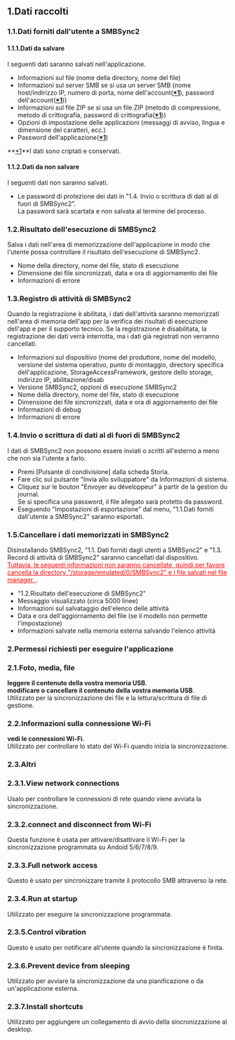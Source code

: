## 1.Dati raccolti  
### 1.1.Dati forniti dall'utente a SMBSync2  

#### 1.1.1.Dati da salvare  
I seguenti dati saranno salvati nell'applicazione.  

- Informazioni sul file (nome della directory, nome del file)  
- Informazioni sul server SMB se si usa un server SMB (nome host/indirizzo IP, numero di porta, nome dell'account(**<u>\*1</u>**), password dell'account(**<u>\*1</u>**))  
- Informazioni sul file ZIP se si usa un file ZIP (metodo di compressione, metodo di crittografia, password di crittografia(**<u>\*1</u>**))  
- Opzioni di impostazione delle applicazioni (messaggi di avviso, lingua e dimensione dei caratteri, ecc.)  
- Password dell'applicazione(**<u>\*1</u>**)  

**<u>\*1</u>**I dati sono criptati e conservati.  

#### 1.1.2.Dati da non salvare  
I seguenti dati non saranno salvati.  

- Le password di protezione dei dati in "1.4. Invio o scrittura di dati al di fuori di SMBSync2".  
La password sarà scartata e non salvata al termine del processo.  

### 1.2.Risultato dell'esecuzione di SMBSync2  

Salva i dati nell'area di memorizzazione dell'applicazione in modo che l'utente possa controllare il risultato dell'esecuzione di SMBSync2.  

- Nome della directory, nome del file, stato di esecuzione  
- Dimensione dei file sincronizzati, data e ora di aggiornamento dei file  
- Informazioni di errore  

### 1.3.Registro di attività di SMBSync2  

Quando la registrazione è abilitata, i dati dell'attività saranno memorizzati nell'area di memoria dell'app per la verifica dei risultati di esecuzione dell'app e per il supporto tecnico. Se la registrazione è disabilitata, la registrazione dei dati verrà interrotta, ma i dati già registrati non verranno cancellati.  

- Informazioni sul dispositivo (nome del produttore, nome del modello, versione del sistema operativo, punto di montaggio, directory specifica dell'applicazione, StorageAccessFramework, gestore dello storage, indirizzo IP, abilitazione/disab  
- Versione SMBSync2, opzioni di esecuzione SMBSync2  
- Nome della directory, nome del file, stato di esecuzione  
- Dimensione dei file sincronizzati, data e ora di aggiornamento dei file  
- Informazioni di debug  
- Informazioni di errore  

### 1.4.Invio o scrittura di dati al di fuori di SMBSync2  

I dati di SMBSync2 non possono essere inviati o scritti all'esterno a meno che non sia l'utente a farlo.  

- Premi [Pulsante di condivisione] dalla scheda Storia.  
- Fare clic sul pulsante "Invia allo sviluppatore" da Informazioni di sistema.  
- Cliquez sur le bouton "Envoyer au développeur" à partir de la gestion du journal.  
Se si specifica una password, il file allegato sarà protetto da password.  
- Eseguendo "Impostazioni di esportazione" dal menu, "1.1.Dati forniti dall'utente a SMBSync2" saranno esportati.  

### 1.5.Cancellare i dati memorizzati in SMBSync2  

Disinstallando SMBSync2, "1.1. Dati forniti dagli utenti a SMBSync2" e "1.3. Record di attività di SMBSync2" saranno cancellati dal dispositivo.  
<span style="color: red;"><u>Tuttavia, le seguenti informazioni non saranno cancellate, quindi per favore cancella la directory "/storage/emulated/0/SMBSync2" e i file salvati nel file manager. </u></span>.  

- "1.2.Risultato dell'esecuzione di SMBSync2"  
- Messaggio visualizzato (circa 5000 linee)  
- Informazioni sul salvataggio dell'elenco delle attività  
- Data e ora dell'aggiornamento del file (se il modello non permette l'impostazione)  
- Informazioni salvate nella memoria esterna salvando l'elenco attività  

### 2.Permessi richiesti per eseguire l'applicazione  

### 2.1.Foto, media, file  
**leggere il contenuto della vostra memoria USB**.  
**modificare o cancellare il contenuto della vostra memoria USB**.  
Utilizzato per la sincronizzazione dei file e la lettura/scrittura di file di gestione.  

### 2.2.Informazioni sulla connessione Wi-Fi  
**vedi le connessioni Wi-Fi**.  
Utilizzato per controllare lo stato del Wi-Fi quando inizia la sincronizzazione.  

### 2.3.Altri  
### 2.3.1.View network connections  
Usalo per controllare le connessioni di rete quando viene avviata la sincronizzazione.  
### 2.3.2.connect and disconnect from Wi-Fi  
Questa funzione è usata per attivare/disattivare il Wi-Fi per la sincronizzazione programmata su Andoid 5/6/7/8/9.  
### 2.3.3.Full network access  
Questo è usato per sincronizzare tramite il protocollo SMB attraverso la rete.  
### 2.3.4.Run at startup  
Utilizzato per eseguire la sincronizzazione programmata.  
### 2.3.5.Control vibration  
Questo è usato per notificare all'utente quando la sincronizzazione è finita.  
### 2.3.6.Prevent device from sleeping  
Utilizzato per avviare la sincronizzazione da una pianificazione o da un'applicazione esterna.  
### 2.3.7.Install shortcuts  
Utilizzato per aggiungere un collegamento di avvio della sincronizzazione al desktop.  
